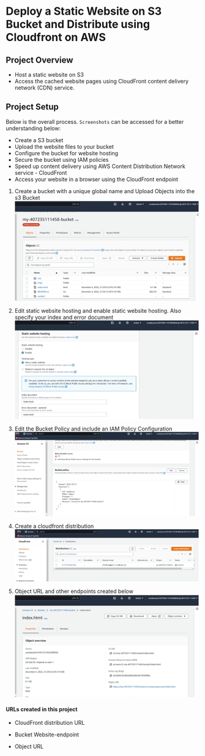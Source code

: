 # Deploy a Static Website on S3 Bucket and Distribute using Cloudfront on AWS

## Project Overview
* Host a static website on S3 
* Access the cached website pages using CloudFront content delivery network (CDN) service. 

## Project Setup

Below is the overall process.  `Screenshots` can be accessed for a better understanding below:

- Create a S3 bucket
- Upload the website files to your bucket
- Configure the bucket for website hosting
- Secure the bucket using IAM policies
- Speed up content delivery using AWS Content Distribution Network service - CloudFront
- Access your website in a browser using the CloudFront endpoint


1. Create a bucket with a unique global name and Upload Objects into the s3 Bucket
![](screenshots/2_objects.png)

2. Edit static website hosting and enable static website hosting. Also specify your index and error document
![](screenshots/3_Static_website_hosting_enabled.png)

3. Edit the Bucket Policy and include an IAM Policy Configuration
![](screenshots/4_IAM_policy_Configuration.png)

4. Create a cloudfront distribution
![](screenshots/5_Cloudfront_distribution.png)

5. Object URL and other endpoints created below  
![](screenshots/6_s3_Object_URL.png)

#### URLs created in this project

- CloudFront distribution URL

- Bucket Website-endpoint 

- Object URL 
